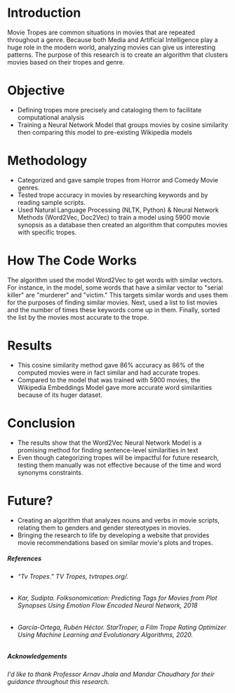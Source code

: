 # Introduction

Movie Tropes are common situations in movies that are repeated throughout a genre. Because both Media and Artificial Intelligence play a huge role in the modern world, analyzing movies can give us interesting patterns. The purpose of this research is to create an algorithm that clusters movies based on their tropes and genre. 

# Objective
- Defining tropes more precisely and cataloging them to facilitate computational analysis
- Training a Neural Network Model that groups movies by cosine similarity then comparing this model to pre-existing Wikipedia models

# Methodology
- Categorized and gave sample tropes from Horror and Comedy Movie genres.
- Tested trope accuracy in movies by researching keywords and by reading sample scripts.
- Used Natural Language Processing (NLTK, Python) & Neural Network Methods (Word2Vec, Doc2Vec) to train a model using 5900 movie synopsis as a database then created an algorithm that computes movies with specific tropes.

# How The Code Works
The algorithm used the model Word2Vec to get words with similar vectors. For instance, in the model, some words that have a similar vector to "serial killer" are "murderer" and "victim."  This targets similar words and uses them for the purposes of finding similar movies. Next, used a list<dictionary> to list movies and the number of times these keywords come up in them. Finally, sorted the list by the movies most accurate to the trope.
  
# Results
- This cosine similarity method gave 86% accuracy as 86% of the computed movies were in fact similar and had accurate tropes.
- Compared to the model that was trained with 5900 movies, the Wikipedia Embeddings Model gave more accurate word similarities because of its huger dataset.

# Conclusion
- The results show that the Word2Vec Neural Network Model is a promising  method for finding sentence-level similarities in text
- Even though categorizing tropes will be impactful for future research, testing them manually was not effective because of the time and word synonyms constraints. 

# Future?
- Creating an algorithm that analyzes nouns and verbs in movie scripts, relating them to genders and gender stereotypes in movies. 
- Bringing the research to life by developing a website that provides movie recommendations based on similar movie's plots and tropes.

  
##### References
- ###### “Tv Tropes.” TV Tropes, tvtropes.org/.
- ###### Kar, Sudipta. Folksonomication: Predicting Tags for Movies from Plot Synopses Using Emotion Flow Encoded Neural Network, 2018
- ###### García-Ortega, Rubén Héctor. StarTroper, a Film Trope Rating Optimizer Using Machine Learning and Evolutionary Algorithms, 2020.

##### Acknowledgements
 ###### I'd like to thank Professor Arnav Jhala and Mandar Chaudhary for their guidance throughout this research.
